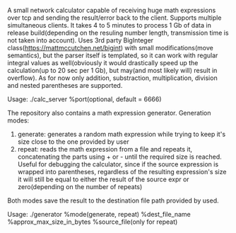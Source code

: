 A small network calculator capable of receiving huge math expressions over tcp and sending the result/error back to the client.
Supports multiple simultaneous clients. It takes 4 to 5 minutes to process 1 Gb of data in release build(depending on the resuling number length, transmission time is not taken into account). Uses 3rd party BigInteger class(https://mattmccutchen.net/bigint) with small modifications(move semantics), but the parser itself is templated, so it can work with regular integral values as well(obviously it would drastically speed up the calculation(up to 20 sec per 1 Gb), but may(and most likely will) result in overflow). As for now only addition, substraction, multiplication, division and nested parentheses are supported.

Usage: ./calc_server  %port(optional, default = 6666)

The repository also contains a math expression generator.
Generation modes:
1) generate: generates a random math expression while trying to keep it's size close to the one provided by user
2) repeat: reads the math expression from a file and repeats it, concatenating the parts using + or - until the required size is reached. Useful for debugging the calculator, since if the source expression is wrapped into parentheses, regardless of the resulting expression's size it will still be equal to either the result of the source expr or zero(depending on the number of repeats)

Both modes save the result to the destination file path provided by used.

Usage: ./generator  %mode(generate, repeat) %dest_file_name %approx_max_size_in_bytes %source_file(only for repeat)